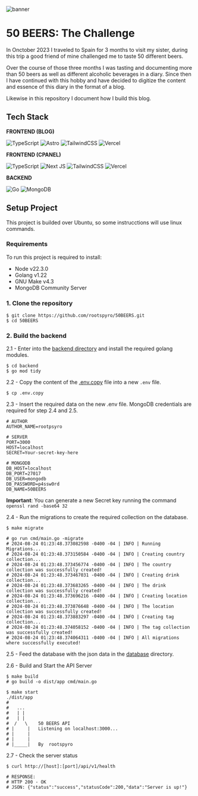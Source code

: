 ![banner](https://github.com/user-attachments/assets/e74a2890-b9e9-471b-9a08-3bb0b3749dc0)

# 50 BEERS: The Challenge

In Onctober 2023 I traveled to Spain for 3 months to visit my sister, during this trip a good friend of mine challenged me to taste 50 different beers.

Over the course of those three months I was tasting and documenting more than 50 beers as well as different alcoholic beverages in a diary. Since then I have continued with this hobby and have decided to digitize the content and essence of this diary in the format of a blog.

Likewise in this repository I document how I build this blog.


## Tech Stack

__FRONTEND (BLOG)__

![TypeScript](https://img.shields.io/badge/typescript-%23007ACC.svg?style=for-the-badge&logo=typescript&logoColor=white)
![Astro](https://img.shields.io/badge/astro-%232C2052.svg?style=for-the-badge&logo=astro&logoColor=white)
![TailwindCSS](https://img.shields.io/badge/tailwindcss-%2338B2AC.svg?style=for-the-badge&logo=tailwind-css&logoColor=white)
![Vercel](https://img.shields.io/badge/vercel-%23000000.svg?style=for-the-badge&logo=vercel&logoColor=white)

__FRONTEND (CPANEL)__

![TypeScript](https://img.shields.io/badge/typescript-%23007ACC.svg?style=for-the-badge&logo=typescript&logoColor=white)
![Next JS](https://img.shields.io/badge/Next-black?style=for-the-badge&logo=next.js&logoColor=white)
![TailwindCSS](https://img.shields.io/badge/tailwindcss-%2338B2AC.svg?style=for-the-badge&logo=tailwind-css&logoColor=white)
![Vercel](https://img.shields.io/badge/vercel-%23000000.svg?style=for-the-badge&logo=vercel&logoColor=white)

__BACKEND__

![Go](https://img.shields.io/badge/go-%2300ADD8.svg?style=for-the-badge&logo=go&logoColor=white)
![MongoDB](https://img.shields.io/badge/MongoDB-%234ea94b.svg?style=for-the-badge&logo=mongodb&logoColor=white)

## Setup Project

This project is builded over Ubuntu, so some instrucctions will use linux commands.

### Requirements

To run this project is required to install:

- Node v22.3.0
- Golang v1.22
- GNU Make v4.3
- MongoDB Community Server

### 1. Clone the repository

```shell
$ git clone https://github.com/rootspyro/50BEERS.git
$ cd 50BEERS
```

### 2. Build the backend

2.1 - Enter into the [backend directory](./backend) and install the required golang modules.
```shell
$ cd backend
$ go mod tidy
```

2.2 - Copy the content of the [.env.copy](./backend/.env.copy) file into a new `.env` file.
```shell
$ cp .env.copy 
```

2.3 - Insert the required data on the new .env file. MongoDB credentials are required for step 2.4 and 2.5.
```shell
# AUTHOR
AUTHOR_NAME=rootpsyro

# SERVER
PORT=3000
HOST=localhost
SECRET=Your-secret-key-here

# MONGODB
DB_HOST=localhost
DB_PORT=27017
DB_USER=mongodb
DB_PASSWORD=p4ssw0rd
DB_NAME=50BEERS
```

__Important__: You can generate a new Secret key running the command `openssl rand -base64 32`

2.4 - Run the migrations to create the required collection on the database. 

```shell
$ make migrate

# go run cmd/main.go -migrate
# 2024-08-24 01:23:48.373082598 -0400 -04 | INFO | Running Migrations...
# 2024-08-24 01:23:48.373150584 -0400 -04 | INFO | Creating country collection...
# 2024-08-24 01:23:48.373456774 -0400 -04 | INFO | The country collection was successfully created!
# 2024-08-24 01:23:48.373467031 -0400 -04 | INFO | Creating drink collection...
# 2024-08-24 01:23:48.373683265 -0400 -04 | INFO | The drink collection was successfully created!
# 2024-08-24 01:23:48.373696216 -0400 -04 | INFO | Creating location collection...
# 2024-08-24 01:23:48.373876648 -0400 -04 | INFO | The location collection was successfully created!
# 2024-08-24 01:23:48.373883297 -0400 -04 | INFO | Creating tag collection...
# 2024-08-24 01:23:48.374058152 -0400 -04 | INFO | The tag collection was successfully created!
# 2024-08-24 01:23:48.374064311 -0400 -04 | INFO | All migrations where successfully executed!
```

2.5 - Feed the database with the json data in the [database](./backend/db/data) directory.

2.6 - Build and Start the API Server
```shell 
$ make build
# go build -o dist/app cmd/main.go

$ make start
./dist/app
#
#   ...
#   | |
#   | |     
#  /   \    50 BEERS API
# |     |   Listening on localhost:3000...
# |     |   
# |     |
# |_____|   By  rootspyro 

```

2.7 - Check the server status
```shell
$ curl http://[host]:[port]/api/v1/health

# RESPONSE:
# HTTP 200 - OK
# JSON: {"status":"success","statusCode":200,"data":"Server is up!"}
```

